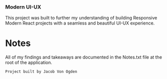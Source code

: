 ### Modern UI-UX

This project was built to further my understanding of building Responsive Modern React projects with a seamless and beautiful UI-UX experience.

# Notes

All of my findings and takeaways are documented in the Notes.txt file at the root of the application.

```
Project built by Jacob Von Ogden
```